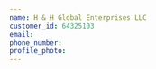 ```yaml
---
name: H & H Global Enterprises LLC
customer_id: 64325103
email:
phone_number:
profile_photo:
---
```

